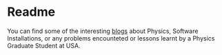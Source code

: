 # Readme
You can find some of the interesting [blogs](https://bhishanpdl.github.io/blogs/) about Physics, Software Installations, or
any problems encounteted or lessons learnt by a Physics Graduate Student at USA.


